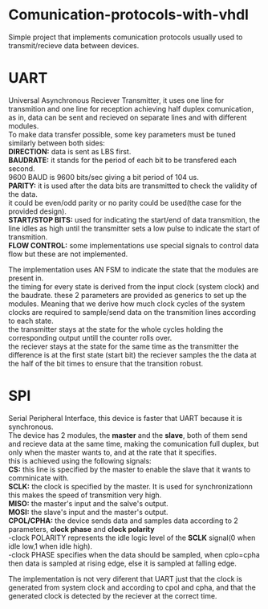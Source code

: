 # Comunication-protocols-with-vhdl  
Simple project that implements comunication protocols usually used to transmit/recieve data
between devices.
# UART 
Universal Asynchronous Reciever Transmitter, it uses one line for transmition and one line for reception achieving 
half duplex comunication, as in, data can be sent and recieved on separate lines and with different modules.  
To make data transfer possible, some key parameters must be tuned similarly between both sides:  
**DIRECTION:** data is sent as LBS first.  
**BAUDRATE:** it stands for the period of each bit to be transfered each second.  
9600 BAUD is 9600 bits/sec giving a bit period of 104 us.  
**PARITY:** it is used after the data bits are transmitted to check the validity of the data.  
it could be even/odd parity or no parity could be used(the case for the provided design).  
**START/STOP BITS:** used for indicating the start/end of data transmition, the line idles as high until the transmitter sets 
a low pulse to indicate the start of transmition.  
**FLOW CONTROL:** some implementations use special signals to control data flow but these are not implemented.   

The implementation uses AN FSM to indicate the state that the modules are present in.  
the timing for every state is derived from the input clock (system clock) and the baudrate.
these 2 parameters are provided as generics to set up the modules. Meaning that we derive how much clock cycles of the 
system clocks are required to sample/send data on the transmition lines according to each state.  
the transmitter stays at the state  for the whole cycles holding the corresponding output untill the counter rolls over.  
the reciever stays at the state for the same time as the transmitter the difference is at the first state (start bit) the 
reciever samples the the data at the half of the bit times to ensure that the transition robust.

# SPI
Serial Peripheral Interface, this device is faster that UART because it is synchronous.  
The device has 2 modules, the **master** and the **slave**, both of them send and recieve data at the same time, making the 
comunication full duplex, but only when the master wants to, and at the rate that it specifies.  
this is achieved using the following signals:  
**CS:** this line is specified by the master to enable the slave that it wants to comminicate with.   
**SCLK:** the clock is specified by the master. It is used for synchronizationn this makes the speed of transmition very high.  
**MISO:** the master's input and the salve's output.    
**MOSI:** the slave's input and the master's output.  
**CPOL/CPHA:** the device sends data and samples data according to 2 parameters, **clock phase** and **clock polarity**  
-clock POLARITY represents the idle logic level of the **SCLK** signal(0 when idle low,1 when idle high).   
-clock PHASE specifies when the data should be sampled, when cplo=cpha then data is sampled at rising edge, else it is 
sampled at falling edge.  

The implementation is not very diferent that UART just that the clock is generated from system clock and according to cpol 
and cpha, and that the generated clock is detected by the reciever at the correct time.
